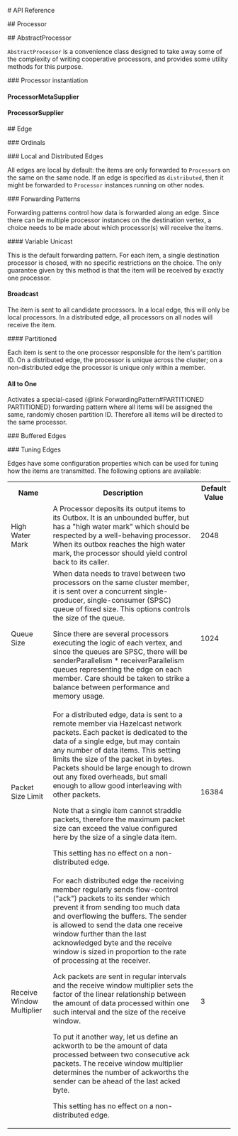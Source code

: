 # API Reference

## Processor

## AbstractProcessor

`AbstractProcessor` is a convenience class designed to take away some of the complexity of writing cooperative processors, and 
provides some utility methods for this purpose.

### Processor instantiation

#### ProcessorMetaSupplier

#### ProcessorSupplier

## Edge

### Ordinals

### Local and Distributed Edges

All edges are local by default: the items are only forwarded to `Processor`s on the same on the same node. If an edge is specified 
as `distributed`, then it might be forwarded to `Processor` instances running on other nodes.

### Forwarding Patterns

Forwarding patterns control how data is forwarded along an edge. Since there can be multiple processor instances on the 
destination vertex, a choice needs to be made about which processor(s) will receive the items.

#### Variable Unicast

This is the default forwarding pattern. For each item, a single destination processor is chosed, with no specific restrictions on
the choice. The only guarantee given by this method is that the item will be received by exactly one processor.

#### Broadcast

The item is sent to all candidate processors. In a local edge, this will only be local processors. In a distributed edge, 
all processors on all nodes will receive the item.

#### Partitioned

Each item is sent to the one processor responsible for the item's partition ID. On a distributed edge, the processor 
is unique across the cluster; on a non-distributed edge the processor is unique only within a member.

#### All to One

Activates a special-cased {@link ForwardingPattern#PARTITIONED PARTITIONED} forwarding pattern where all items will 
be assigned the same, randomly chosen partition ID. Therefore all items will be directed to the same processor.

### Buffered Edges


### Tuning Edges

Edges have some configuration properties which can be used for tuning how the items are transmitted. The following options
are available:

<table>
    <tr>
      <th>Name</th>
      <th>Description</th>
      <th>Default Value</th>
    </tr>
    <tr>
        <td>High Water Mark</td>
        <td>
            A Processor deposits its output items to its Outbox. It is an unbounded buffer, 
            but has a "high water mark" which should be respected by a well-behaving processor. When its outbox reaches 
            the high water mark, the processor should yield control back to its caller.
        <td>2048</td>
    </tr>
    <tr>
        <td>Queue Size</td>
        <td>
            When data needs to travel between two processors on the same cluster member, it is sent over a concurrent
            single-producer, single-consumer (SPSC) queue of fixed size. This options controls the size of the queue.
            <p/>
            Since there are several processors executing the logic of each vertex, and since the queues are SPSC, there will be
            senderParallelism * receiverParallelism queues representing the edge on each member. Care should be taken 
            to strike a balance between performance and memory usage.
        <td>1024</td>
    </tr>
    <tr>
        <td>Packet Size Limit</td>
        <td>
            For a distributed edge, data is sent to a remote member via Hazelcast network packets. Each packet is
            dedicated to the data of a single edge, but may contain any number of data items. This setting limits 
            the size of the packet in bytes. Packets should be large enough to drown out any fixed overheads, 
            but small enough to allow good interleaving with other packets.
            <p/>
            Note that a single item cannot straddle packets, therefore the maximum packet size can exceed the value 
            configured here by the size of a single data item.
            <p/>
            This setting has no effect on a non-distributed edge.
        <td>16384</td>
    </tr>
    <tr>
            <td>Receive Window Multiplier</td>
            <td>
                For each distributed edge the receiving member regularly sends flow-control ("ack") packets to its sender
                which prevent it from sending too much data and overflowing the buffers. The sender is allowed to send
                the data one receive window further than the last acknowledged byte and the receive window is sized 
                in proportion to the rate of processing at the receiver.
                <p/>
                Ack packets are sent in regular intervals and the receive window multiplier sets the factor of the linear 
                relationship between the amount of data processed within one such interval and the size of the receive window.
                <p/>
                To put it another way, let us define an ackworth to be the amount of data processed between two consecutive 
                ack packets. The receive window multiplier determines the number of ackworths the sender can be ahead of
                the last acked byte.
                <p/>
                This setting has no effect on a non-distributed edge.
             </td>
            <td>3</td>
        </tr>
</table>

